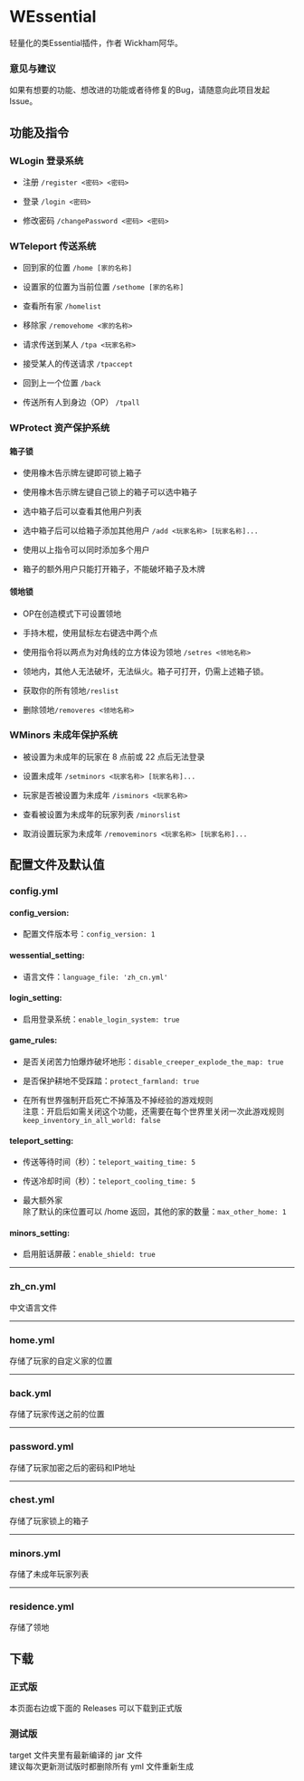 # WEssential

轻量化的类Essential插件，作者 Wickham阿华。

### 意见与建议

如果有想要的功能、想改进的功能或者待修复的Bug，请随意向此项目发起Issue。

## 功能及指令

### WLogin 登录系统

* 注册
  ```/register <密码> <密码>```

* 登录
  ```/login <密码>```

* 修改密码
  ```/changePassword <密码> <密码>```

### WTeleport 传送系统

* 回到家的位置
  ```/home [家的名称]```

* 设置家的位置为当前位置
  ```/sethome [家的名称]```

* 查看所有家
  ```/homelist```

* 移除家
  ```/removehome <家的名称>```

* 请求传送到某人
  ```/tpa <玩家名称>```

* 接受某人的传送请求
  ```/tpaccept```

* 回到上一个位置
  ```/back```

* 传送所有人到身边（OP）
  ```/tpall```

### WProtect 资产保护系统

#### 箱子锁

* 使用橡木告示牌左键即可锁上箱子
* 使用橡木告示牌左键自己锁上的箱子可以选中箱子
* 选中箱子后可以查看其他用户列表
* 选中箱子后可以给箱子添加其他用户
  ```/add <玩家名称> [玩家名称]...```

* 使用以上指令可以同时添加多个用户
* 箱子的额外用户只能打开箱子，不能破坏箱子及木牌

#### 领地锁

* OP在创造模式下可设置领地
* 手持木棍，使用鼠标左右键选中两个点
* 使用指令将以两点为对角线的立方体设为领地
  ```/setres <领地名称>```

* 领地内，其他人无法破坏，无法纵火。箱子可打开，仍需上述箱子锁。
* 获取你的所有领地```/reslist```
* 删除领地```/removeres <领地名称>```

### WMinors 未成年保护系统

* 被设置为未成年的玩家在 8 点前或 22 点后无法登录

* 设置未成年
  ```/setminors <玩家名称> [玩家名称]...```

* 玩家是否被设置为未成年
  ```/isminors <玩家名称>```

* 查看被设置为未成年的玩家列表
  ```/minorslist```

* 取消设置玩家为未成年
  ```/removeminors <玩家名称> [玩家名称]...```

## 配置文件及默认值

### config.yml

#### config_version:

* 配置文件版本号：```config_version: 1```

#### wessential_setting:

* 语言文件：```language_file: 'zh_cn.yml'```

#### login_setting:

* 启用登录系统：```enable_login_system: true```

#### game_rules:

* 是否关闭苦力怕爆炸破坏地形：```disable_creeper_explode_the_map: true```

* 是否保护耕地不受踩踏：```protect_farmland: true```

* 在所有世界强制开启死亡不掉落及不掉经验的游戏规则   
  注意：开启后如需关闭这个功能，还需要在每个世界里关闭一次此游戏规则  
  ```keep_inventory_in_all_world: false```

#### teleport_setting:

* 传送等待时间（秒）：```teleport_waiting_time: 5```

* 传送冷却时间（秒）：```teleport_cooling_time: 5```

* 最大额外家  
  除了默认的床位置可以 /home 返回，其他的家的数量：```max_other_home: 1```

#### minors_setting:

* 启用脏话屏蔽：```enable_shield: true```

***

### zh_cn.yml

中文语言文件
***

### home.yml

存储了玩家的自定义家的位置

***

### back.yml

存储了玩家传送之前的位置

***

### password.yml

存储了玩家加密之后的密码和IP地址

***

### chest.yml

存储了玩家锁上的箱子

***

### minors.yml

存储了未成年玩家列表

***

### residence.yml

存储了领地

## 下载

### 正式版

本页面右边或下面的 Releases 可以下载到正式版

### 测试版

target 文件夹里有最新编译的 jar 文件  
建议每次更新测试版时都删除所有 yml 文件重新生成